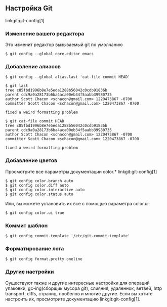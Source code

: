 ## Настройка Git ##

linkgit:git-config[1]

### Изменение вашего редактора ###

Это изменит редактор вызываемый git по умолчанию

	$ git config --global core.editor emacs

### Добавление алиасов ###
	
	$ git config --global alias.last 'cat-file commit HEAD'
	
	$ git last
	tree c85fbd1996b8e7e5eda1288b56042c0cdb91836b
	parent cdc9a0a28173b6ba4aca00eb34f5aabb39980735
	author Scott Chacon <schacon@gmail.com> 1220473867 -0700
	committer Scott Chacon <schacon@gmail.com> 1220473867 -0700

	fixed a weird formatting problem
	
	$ git cat-file commit HEAD
	tree c85fbd1996b8e7e5eda1288b56042c0cdb91836b
	parent cdc9a0a28173b6ba4aca00eb34f5aabb39980735
	author Scott Chacon <schacon@gmail.com> 1220473867 -0700
	committer Scott Chacon <schacon@gmail.com> 1220473867 -0700

	fixed a weird formatting problem

### Добавление цветов ###

Просмотрите все параметры документации color.* linkgit:git-config[1]

	$ git config color.branch auto
	$ git config color.diff auto
	$ git config color.interactive auto
	$ git config color.status auto

Или, вы можете установить их все с помощью параметра color.ui:

	$ git config color.ui true
	
### Коммит шаблон ###

	$ git config commit.template '/etc/git-commit-template'
	
### Форматирование лога ###

	$ git config format.pretty oneline


### Другие настройки ###

Существуют также и другие интересные настройки для операций упаковки, gc-ing(сборщик мусора git), слияния, удаленнок, ветвей, http transport, diffs, страниц, пробелов и многие другие.  Если вы хотите настроить их, просмотрите документацию linkgit:git-config[1].